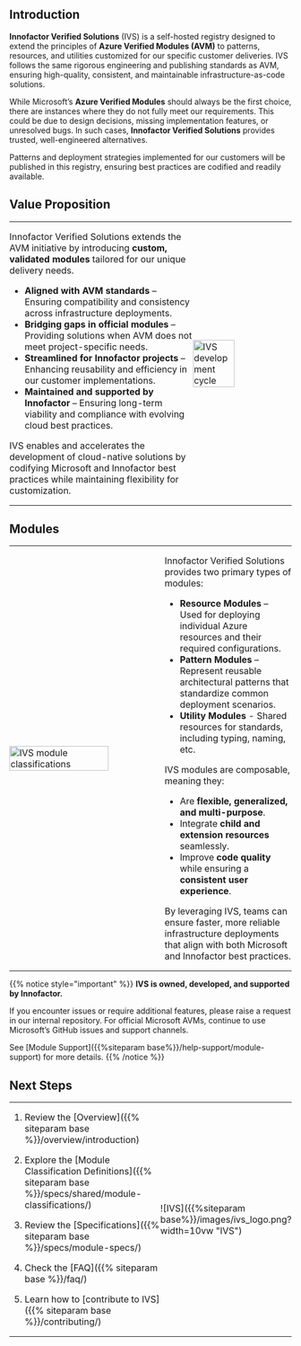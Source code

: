 ## Introduction

**Innofactor Verified Solutions** (IVS) is a self-hosted registry designed to extend the principles of **Azure Verified Modules (AVM)** to patterns, resources, and utilities customized for our specific customer deliveries. IVS follows the same rigorous engineering and publishing standards as AVM, ensuring high-quality, consistent, and maintainable infrastructure-as-code solutions.

While Microsoft’s **Azure Verified Modules** should always be the first choice, there are instances where they do not fully meet our requirements. This could be due to design decisions, missing implementation features, or unresolved bugs. In such cases, **Innofactor Verified Solutions** provides trusted, well-engineered alternatives.

Patterns and deployment strategies implemented for our customers will be published in this registry, ensuring best practices are codified and readily available.

## Value Proposition

<table style="border: none; border-collapse: collapse; margin:0; padding:0;">
  <tr>
    <td style="border: none; padding:0; margin:0; width:65%">

Innofactor Verified Solutions extends the AVM initiative by introducing **custom, validated modules** tailored for our unique delivery needs.

- **Aligned with AVM standards** – Ensuring compatibility and consistency across infrastructure deployments.
- **Bridging gaps in official modules** – Providing solutions when AVM does not meet project-specific needs.
- **Streamlined for Innofactor projects** – Enhancing reusability and efficiency in our customer implementations.
- **Maintained and supported by Innofactor** – Ensuring long-term viability and compliance with evolving cloud best practices.

IVS enables and accelerates the development of cloud-native solutions by codifying Microsoft and Innofactor best practices while maintaining flexibility for customization.

  </td>
    <td style="border: none; margin:0; padding: 0;">
      <img src="{{%siteparam base%}}/images/ivs_cycle.png" width=65% alt="IVS development cycle" style="margin:0 auto;padding: 0;">
    </td>
  </tr>
</table>

## Modules

<table style="border: none; border-collapse: collapse; margin: 0; padding: 0;">
  <tr>
    <td style="border: none; padding: 0; width:55%">
        <img src="{{%siteparam base%}}/images/ivs_modules.png" width=80% alt="IVS module classifications">
    </td>
    <td style="border: none; padding: 0;">

Innofactor Verified Solutions provides two primary types of modules:

- **Resource Modules** – Used for deploying individual Azure resources and their required configurations.
- **Pattern Modules** – Represent reusable architectural patterns that standardize common deployment scenarios.
- **Utility Modules** - Shared resources for standards, including typing, naming, etc.

IVS modules are composable, meaning they:

- Are **flexible, generalized, and multi-purpose**.
- Integrate **child and extension resources** seamlessly.
- Improve **code quality** while ensuring a **consistent user experience**.

By leveraging IVS, teams can ensure faster, more reliable infrastructure deployments that align with both Microsoft and Innofactor best practices.
    </td>
  </tr>
</table>

{{% notice style="important" %}}
**IVS is owned, developed, and supported by Innofactor.**

If you encounter issues or require additional features, please raise a request in our internal repository. For official Microsoft AVMs, continue to use Microsoft’s GitHub issues and support channels.

See [Module Support]({{%siteparam base%}}/help-support/module-support) for more details.
{{% /notice %}}

## Next Steps

<table style="border: none; border-collapse: collapse; margin: 0; padding: 0;">
  <tr>
    <td style="border: none; padding: 0; width:60%">

1. Review the [Overview]({{% siteparam base %}}/overview/introduction)
2. Explore the [Module Classification Definitions]({{% siteparam base %}}/specs/shared/module-classifications/)
3. Review the [Specifications]({{% siteparam base %}}/specs/module-specs/)
4. Check the [FAQ]({{% siteparam base %}}/faq/)
5. Learn how to [contribute to IVS]({{% siteparam base %}}/contributing/)
    </td>
    <td style="border: none; padding: 0;">

    ![IVS]({{%siteparam base%}}/images/ivs_logo.png?width=10vw "IVS")

    </td>
  </tr>
</table>

